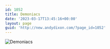 ```yaml
---
id: 1052
title: Demoniacs
date: '2023-03-17T13:45:16+00:00'
layout: page
guid: 'http://new.andydixon.com/?page_id=1052'
---
```


![Demoniacs](https://i0.wp.com/assets.g8x2.ldn.idrivee2-23.com/posters/Demoniacs%2001.jpg?w=1200&ssl=1 "Demoniacs")